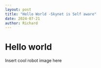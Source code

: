 ```yaml
---
layout: post
title: "Hello World -Skynet is Self aware"
date: 2024-07-21
author: Richard
---
```


# Hello world

Insert cool robot image here